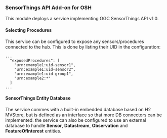 ### SensorThings API Add-on for OSH

This module deploys a service implementing OGC SensorThings API v1.0.


#### Selecting Procedures

This service can be configured to expose any sensors/procedures connected to the hub. This is done by listing their UID in the configuration:

```
...
  "exposedProcedures": [
    "urn:example1:uid-sensor1",
    "urn:example1:uid-sensor2",
    "urn:example1:uid-group1",
    "urn:example2:*"
  ]
...
```


#### SensorThings Entity Database

The service commes with a built-in embedded database based on H2 MVStore, but is defined as an interface so that more DB connectors can be implemented.
the service can also be configured to use an external database to handle **Sensor**, **Datastream**, **Observation** and **FeatureOfInterest** entities.
